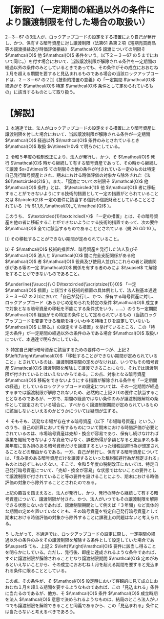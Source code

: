 # 【新設】（一定期間の経過以外の条件により譲渡制限を付した場合の取扱い）

2－3－67 の3法人が、ロックアップコードの設定をする措置により自己が発行し、かつ、保有する暗号資産に対し譲渡制限（法第61 条第２項｟短期売買商品等の譲渡損益及び時価評価損益｠ $\\mathcal{O}$ 譲渡についての制限そ $\\mathcal{O}$ 他 $\\mathcal{O}$ 条件をいう。以下２－３－67 の５までにおいて同じ。）を付す場合において、当該譲渡制限が解除される条件を一定期間の経過以外の条件のみとしているときであっても、その条件がその成立におおむね１月を超える期間を要すると見込まれるものである場合の当該ロックアップコードは、２－３－67 の２⑴｟技術的措置の意義｠の「一定期間 $\\mathcal{O}$ 経過がそ $\\mathcal{O}$ 特定 $\\mathcal{O}$ 条件として定められているもの」に該当するものとして取り扱う。

# 【解説】

１ 本通達では、法人がロックアップコードの設定をする措置により暗号資産に譲渡制限を付した場合において、当該譲渡制限が解除される条件が一定期間 $\\mathcal{O}$ 経過以外 $\\mathcal{O}$ 条件のみとされているとき $\\mathcal{O}$ 取扱 $v\\times1=0v$ て明らかにしている。

２ 令和５年度の税制改正により、法人が発行し、かつ、そ $\\mathcal{O}$ 発行 $\\mathcal{O}$ 時から継続して有する暗号資産であって、その時から継続して譲渡 $x=2\\times1$ ての制限その他の条件が付されている一定のものは特定自己発行暗号資産とされ、期末における時価評価の対象から除外された（法 $61\\textcircled{2}$ ）。また、「譲渡についての制限そ $\\mathcal{O}$ 他 $\\mathcal{O}$ 条件」とは、 $\\textcircled{1}$ 他 $\\mathcal{O}$ 者に移転することができないようにする技術的措置として一定の措置がとられていること又は $\\circled{2}$ 一定の要件に該当する信託の信託財産としていることとされている（令 $1,1,8,,\\mathcal{O},,7,,\\mathcal{Q}$ ）。

このうち、 $\\textcircled{1}\\textcircled{>}$ 「一定の措置」とは、その暗号資産を他の者に移転することができないようにする技術的措置であって、次の要件 $\\mathcal{O}$ 全てに該当するものであることとされている（規 $26\ O D\ 10$ ）。

⑴ その移転することができない期間が定められていること。

⑵ そ $\\mathcal{O}$ 技術的措置が、暗号資産を発行した法人及びそ $\\mathcal{O}$ 法人と $\\mathcal{O}$ 間に完全支配関係がある他 $\\mathcal{O}$ 者 $\\mathcal{O}$ 役員及び使用人並びにこれらの者と親族関係がある等の一定 $\\mathcal{O}$ 関係を有する者のみによ $\\supset$ て解除をすることができないものであること。

$\\underline{{\\succ}}\ O D\\textcircled{\\scriptsize{1}}O)$ 「一定 $\\mathcal{O}$ 措置」に該当する技術的措置の具体例として、法人税基本通達２－３－67 の２⑴において「自己が発行し、かつ、保有する暗号資産に対し、ロックアップコード（あらかじめ定められた特定の条件 $\\mathcal{O}$ 成立まで対象となる暗号資産の移転を不能にする条件式をいう。……）のうち一定期間 $\\mathcal{O}$ 経過がその特定の条件として定められているもの（当該ロックアップコードを変更できる権能を持ついわゆる特権ＩＤを設定していないも $\\mathcal{O}$ に限る。）の設定をする措置」を挙げているところ、この「特定の条件」が一定期間の経過以外の条件のみである場合 $\\mathcal{O}$ 取扱いについて、本通達で明らかにしている。

３ 特定自己発行暗号資産に該当するための要件の一つが、上記２ $\\left(1\\right)\\mathcal{O}$ 「移転することができない期間が定められていること」とされているのは、譲渡制限期間の定めがなければ、いつでもその暗号資産 $\\mathcal{O}$ 譲渡制限を解除して譲渡できることになり、それでは譲渡制限が付されているとはいえないからである。この点、対象となる暗号資産 $\\mathcal{O}$ 移転をできないようにする措置が解除される条件を「一定期間の経過」としているロックアップコードの設定については、その一定期間が経過するまでは譲渡制限が解除されないため、必然的に上記２⑴の要件に該当することとなるのであるが、一方で、期間の経過ではない条件のみが譲渡制限解除の条件として設定されている場合に、すべからく譲渡制限期間が定められているものに該当しないといえるのかどうかについては疑問が生ずる。

４ そもそも、活発な市場が存在する暗号資産（以下「市場暗号資産」という。）のうち、自己の計算において有するものについて期末における時価評価が必要とされているのは、市場暗号資産は売却・換金が容易であり、保有し続けなければ事業を継続できないような資産ではなく、課税所得が多額となると見込まれる事業年度に含み損のある暗号資産だけを譲渡するといった租税回避行為が想定されることなどの理由からである。一方、自己が発行し、保有する暗号資産については、「含み損のある暗号資産だけを譲渡するといった租税回避行為が想定される」ものとは必ずしもいえない。そこで、令和５年度の税制改正においては、特定自己発行暗号資産について、「売却・換金が容易」な状態ではないことの要件として譲渡制限が付されていること等の要件を設けることにより、期末における時価評価の対象から除外することとされたのである。

上記の趣旨を踏まえると、法人が発行し、かつ、発行の時から継続して有する暗号資産について、譲渡制限が付され、かつ、法人がいつでもその譲渡制限を解除できる状態にないのであれば、譲渡制限期間として例えば「３年間」など具体的な期間の定めを置いていなくとも、その暗号資産を特定自己発行暗号資産として期末における時価評価の対象から除外することに課税上の問題はないと考えられる。

５ したがって、本通達では、ロックアップコードの設定に際し、一定期間の経過以外の条件のみをその譲渡制限を解除する条件として設定していた場合であ $\\supset$ ても、上記２ $\\left(1\\right)\\mathcal{O}$ 要件に該当し得ることを明らかにしている。ただし、発行後、即座に達成されるような条件であれば、すぐに譲渡制限が解除されることとなり譲渡制限期間 $\\mathcal{O}$ 定めがあるといえないことから、その成立におおむね１月を超える期間を要すると見込まれる条件に限ることとしている。

この点、その条件が、そ $\\mathcal{O}$ 設定時において客観的に見て成立におおむね１月を超える期間を要するようなものであれば、この「見込まれる」条件に当たるのであるが、他方、そ $\\mathcal{O}$ 条件 $\\mathcal{O}$ 成立時期を法人 $\\mathcal{O}$ 意思で決められるようなものは、結局のところ法人がいつでも譲渡制限を解除できることと同義であるから、この「見込まれる」条件には当たらないと考えるべきであろう。